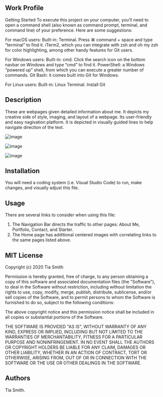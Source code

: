## Work Profile


Getting Started
To execute this project on your computer, you’ll need to open a command shell (also known as command prompt, terminal, and command line) of your preference. Here are some suggestions: 

For macOS users: 
Built-in: Terminal. Press ⌘ command + space and type “terminal” to find it. 
iTerm2, which you can integrate with zsh and oh my zsh for color highlighting, among other handy features for Git users. 

For Windows users: 
Built-in: cmd. Click the search icon on the bottom navbar on Windows and type “cmd” to find it. 
PowerShell: a Windows “powered up” shell, from which you can execute a greater number of commands. 
Git Bash: it comes built into Git for Windows. 

For Linux users: 
Built-in: Linux Terminal. 
Install Git

## Description 

These are webpages given detailed information about me. It depicts my creative side of style, imaging, and layout of 
a webpage. Its user-friendly and easy nagivation platform. It is depicted in visually guided lines to help navigate direction of the text.

![image](https://user-images.githubusercontent.com/65423204/95669876-1fe19280-0b53-11eb-8b4d-2af0ddc77b74.png)

![image](https://user-images.githubusercontent.com/65423204/95669900-4b647d00-0b53-11eb-9595-4e3a012ad291.png)

![image](https://user-images.githubusercontent.com/65423204/95669921-823a9300-0b53-11eb-9c19-fde15dba9d7a.png)


## Installation

You will need a coding system (i.e. Visual Studio Code) to run, make changes, and visually adjust this file.

## Usage 
There are several links to consider when using this file:
1. The Navigation Bar directs the traffic to other pages: About Me, Portfolio, Contact, and Starter.
2. The Home page has additional centered images with correlating links to the same pages listed above.

##  MIT License

Copyright (c) 2020 Tia Smith

Permission is hereby granted, free of charge, to any person obtaining a copy
of this software and associated documentation files (the "Software"), to deal
in the Software without restriction, including without limitation the rights
to use, copy, modify, merge, publish, distribute, sublicense, and/or sell
copies of the Software, and to permit persons to whom the Software is
furnished to do so, subject to the following conditions:

The above copyright notice and this permission notice shall be included in all
copies or substantial portions of the Software.

THE SOFTWARE IS PROVIDED "AS IS", WITHOUT WARRANTY OF ANY KIND, EXPRESS OR
IMPLIED, INCLUDING BUT NOT LIMITED TO THE WARRANTIES OF MERCHANTABILITY,
FITNESS FOR A PARTICULAR PURPOSE AND NONINFRINGEMENT. IN NO EVENT SHALL THE
AUTHORS OR COPYRIGHT HOLDERS BE LIABLE FOR ANY CLAIM, DAMAGES OR OTHER
LIABILITY, WHETHER IN AN ACTION OF CONTRACT, TORT OR OTHERWISE, ARISING FROM,
OUT OF OR IN CONNECTION WITH THE SOFTWARE OR THE USE OR OTHER DEALINGS IN THE
SOFTWARE.

## Authors
Tia Smith.

